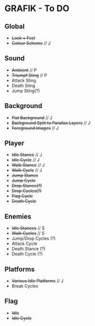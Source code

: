 GRAFIK - To DO
==
Global
--
* ~~Look + Feel~~
* ~~Colour Scheme~~ // J

Sound
--
* ~~Ambient~~ // P
* ~~Triumpf Sting~~ // P
* Attack Sting
* Death Sting
* Jump Sting(?)


Background
--
* ~~Flat Background~~ // J
* ~~Background Split to Parallax Layers~~ // J
* ~~Foreground Images~~ // J


Player
--
* ~~Idle Stance~~ // J
* ~~Idle Cycle~~ // J
* ~~Walk Stance~~ // J
* ~~Walk Cycle~~ // J
* ~~Jump Stance~~
* ~~Jump Cycle~~
* ~~Drop Stance(?)~~
* ~~Drop Cycles(?)~~
* ~~Flag Cycle~~
* ~~Death Cycle~~

Enemies
--
* ~~Idle Stances~~ // S
* ~~Walk Cycles~~ // S
* Jump/Drop Cycles (?)
* Attack Cycle
* Death Stance (?)
* Death Cycle (?)

Platforms
--
* ~~Various Idle Platforms~~ // J
* Break Cycles

Flag
--
* ~~Idle~~
* ~~Idle Cycle~~


